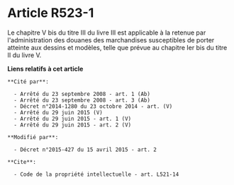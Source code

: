 # Article R523-1

Le chapitre V bis du titre III du livre III est applicable à la retenue par l'administration des douanes des marchandises
susceptibles de porter atteinte aux dessins et modèles, telle que prévue au chapitre Ier bis du titre II du livre V.

**Liens relatifs à cet article**

	**Cité par**:

	  - Arrêté du 23 septembre 2008 - art. 1 (Ab)
	  - Arrêté du 23 septembre 2008 - art. 3 (Ab)
	  - Décret n°2014-1280 du 23 octobre 2014 - art. (V)
	  - Arrêté du 29 juin 2015 (V)
	  - Arrêté du 29 juin 2015 - art. 1 (V)
	  - Arrêté du 29 juin 2015 - art. 2 (V)

	**Modifié par**:

	  - Décret n°2015-427 du 15 avril 2015 - art. 2

	**Cite**:

	  - Code de la propriété intellectuelle - art. L521-14

